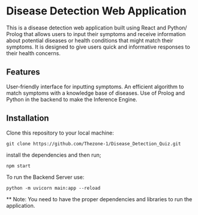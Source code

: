 # Disease Detection Web Application

This is a disease detection web application built using React and Python/ Prolog that allows users to input their symptoms and receive information about potential diseases or health conditions that might match their symptoms. It is designed to give users quick and informative responses to their health concerns.

## Features

User-friendly interface for inputting symptoms.
An efficient algorithm to match symptoms with a knowledge base of diseases.
Use of Prolog and Python in the backend to make the Inference Engine.

## Installation

Clone this repository to your local machine:
```
git clone https://github.com/Thezone-1/Disease_Detection_Quiz.git
```
install the dependencies and then run;
```
npm start
```
To run the Backend Server use:
```
python -m uvicorn main:app --reload
```

** Note: You need to have the proper dependencies and libraries to run the application.

